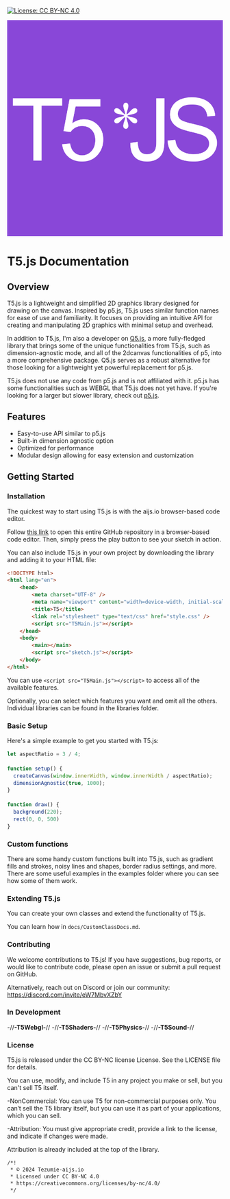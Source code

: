[![License: CC BY-NC 4.0](https://img.shields.io/badge/License-CC%20BY--NC%204.0-lightgrey.svg)](https://creativecommons.org/licenses/by-nc/4.0/)

![T5 Logo](cover.png)

# T5.js Documentation

## Overview

T5.js is a lightweight and simplified 2D graphics library designed for drawing on the canvas. Inspired by p5.js, T5.js uses similar function names for ease of use and familiarity. It focuses on providing an intuitive API for creating and manipulating 2D graphics with minimal setup and overhead.

In addition to T5.js, I'm also a developer on [Q5.js](https://github.com/quinton-ashley/q5.js), a more fully-fledged library that brings some of the unique functionalities from T5.js, such as dimension-agnostic mode, and all of the 2dcanvas functionalities of p5, into a more comprehensive package. Q5.js serves as a robust alternative for those looking for a lightweight yet powerful replacement for p5.js.

T5.js does not use any code from p5.js and is not affiliated with it. p5.js has some functionalities such as WEBGL that T5.js does not yet have. If you're looking for a larger but slower library, check out [p5.js](https://github.com/processing/p5.js/tree/main).


## Features
- Easy-to-use API similar to p5.js
- Built-in dimension agnostic option
- Optimized for performance
- Modular design allowing for easy extension and customization

## Getting Started

### Installation

The quickest way to start using T5.js is with the aijs.io browser-based code editor.

Follow [this link](https://aijs.io/editor?user=aijs&project=T5JS) to open this entire GitHub repository in a browser-based code editor. Then, simply press the play button to see your sketch in action.

You can also include T5.js in your own project by downloading the library and adding it to your HTML file:

```html
<!DOCTYPE html>
<html lang="en">
    <head>
        <meta charset="UTF-8" />
        <meta name="viewport" content="width=device-width, initial-scale=1.0" />
        <title>T5</title>
        <link rel="stylesheet" type="text/css" href="style.css" />
        <script src="T5Main.js"></script>
    </head>
    <body>
        <main></main>
        <script src="sketch.js"></script>
    </body>
</html>

```
You can use `<script src="T5Main.js"></script>` to access all of the available features.

Optionally, you can select which features you want and omit all the others. Individual libraries can be found in the libraries folder.


### Basic Setup

Here's a simple example to get you started with T5.js:

```js
let aspectRatio = 3 / 4;

function setup() {
  createCanvas(window.innerWidth, window.innerWidth / aspectRatio);
  dimensionAgnostic(true, 1000);
}

function draw() {
  background(220);
  rect(0, 0, 500)
}
```
### Custom functions

There are some handy custom functions built into T5.js, such as gradient fills and strokes, noisy lines and shapes, border radius settings, and more. There are some useful examples in the examples folder where you can see how some of them work.

### Extending T5.js

You can create your own classes and extend the functionality of T5.js.

You can learn how in `docs/CustomClassDocs.md`.

### Contributing

We welcome contributions to T5.js! If you have suggestions, bug reports, or would like to contribute code, please open an issue or submit a pull request on GitHub.

Alternatively, reach out on Discord or join our community: https://discord.com/invite/eW7MbvXZbY

### In Development

-//********************************-T5Webgl-********************************//
-//********************************-T5Shaders-********************************//
-//********************************-T5Physics-********************************//
-//********************************-T5Sound-********************************//

### License

T5.js is released under the CC BY-NC license License. See the LICENSE file for details.

You can use, modify, and include T5 in any project you make or sell, but you can't sell T5 itself.

-NonCommercial: You can use T5 for non-commercial purposes only. You can’t sell the T5 library itself, but you can use it as part of your applications, which you can sell.

-Attribution: You must give appropriate credit, provide a link to the license, and indicate if changes were made.

Attribution is already included at the top of the library.

```
/*!
 * © 2024 Tezumie-aijs.io
 * Licensed under CC BY-NC 4.0
 * https://creativecommons.org/licenses/by-nc/4.0/
 */

 ```









